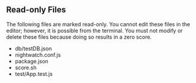 ## Read-only Files
The following files are marked read-only. You cannot edit these files
in the editor; however, it is possible from the terminal. You must not
modify or delete these files because doing so results in a zero score.

* db/testDB.json
* nightwatch.conf.js
* package.json
* score.sh
* test/App.test.js